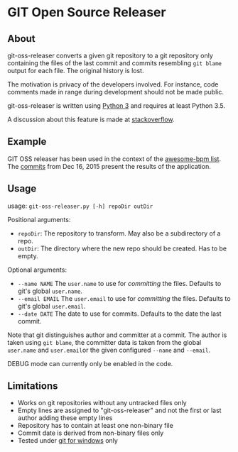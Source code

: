 # GIT Open Source Releaser

## About
git-oss-releaser converts a given git repository to a git repository only containing the files of the last commit and commits resembling `git blame` output for each file.
The original history is lost.

The motivation is privacy of the developers involved. For instance, code comments made in range during development should not be made public.

git-oss-releaser is written using [Python 3](https://www.python.org/downloads/) and requires at least Python 3.5.

A discussion about this feature is made at [stackoverflow](http://stackoverflow.com/questions/11482925/automatically-rewrite-git-history-for-open-source-release).


## Example

GIT OSS releaser has been used in the context of the [awesome-bpm list](https://github.com/ungerts/awesome-bpm/).
The [commits](https://github.com/ungerts/awesome-bpm/commits/master) from Dec 16, 2015 present the results of the application.


## Usage
usage: `git-oss-releaser.py [-h] repoDir outDir`

Positional arguments:

 * `repoDir`: The repository to transform. May also be a subdirectory of a repo.
 * `outDir`: The directory where the new repo should be created. Has to be empty.

Optional arguments:

 * `--name NAME`    The `user.name` to use for *committing* the files. Defaults to git's global `user.name`.
 * `--email EMAIL`  The `user.email` to use for *committing* the files. Defaults to git's global `user.email`.
 * `--date DATE`    The date to use for commits. Defaults to the date the last commit.

Note that git distinguishes author and committer at a commit.
The author is taken using `git blame`, the committer data is taken from the global `user.name` and `user.email`or the given configured `--name` and `--email`.

DEBUG mode can currently only be enabled in the code.


## Limitations

 * Works on git repositories without any untracked files only
 * Empty lines are assigned to "git-oss-releaser" and not the first or last author adding these empty lines
 * Repository has to contain at least one non-binary file
 * Commit date is derived from non-binary files only
 * Tested under [git for windows](https://git-for-windows.github.io/) only

